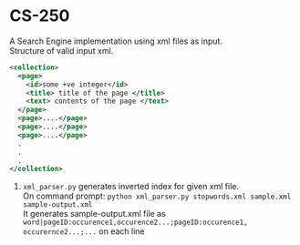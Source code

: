 # CS-250

A Search Engine implementation using xml files as input.<br />
Structure of valid input xml.
```xml
<collection>
  <page>
    <id>some +ve integer</id>
    <title> title of the page </title>
    <text> contents of the page </text>
  </page>
  <page>....</page>
  <page>....</page>
  <page>....</page>
  .
  .
  . 
</collection>
```
<ol>
<li> <code>xml_parser.py</code> generates inverted index for given xml file.<br />
      On command prompt: <code>python xml_parser.py stopwords.xml sample.xml sample-output.xml</code><br />
      It generates sample-output.xml file as <br /> 
  <code>word|pageID:occurence1,occurence2...;pageID:occurence1, occurernce2...;...</code> on each line<br />
  
<ol>
